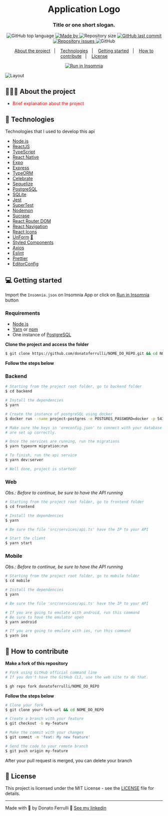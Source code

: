 <h1 align="center">
	<!-- <img alt="Logo" src=".github/logo.png" width="200px" /> -->
  Application Logo
</h1>

<h3 align="center">
  Title or one short slogan.
</h3>

<p align="center">
  <img alt="GitHub top language" src="https://img.shields.io/github/languages/top/donatoferrulli/readme-template">

  <a href="https://www.linkedin.com/in/donato-ferrulli-1324a796/">
    <img alt="Made by" src="https://img.shields.io/badge/made%20by-Donato%20Ferrulli-gree">
  </a>
  
  <img alt="Repository size" src="https://img.shields.io/github/repo-size/donatoferrulli/readme-template">
  
  <a href="https://github.com/donatoferrulli/readme-template/commits/master">
    <img alt="GitHub last commit" src="https://img.shields.io/github/last-commit/donatoferrulli/readme-template">
  </a>
  
  <a href="https://github.com/donatoferrulli/readme-template/issues">
    <img alt="Repository issues" src="https://img.shields.io/github/issues/donatoferrulli/readme-template">
  </a>
  
  <img alt="GitHub" src="https://img.shields.io/github/license/donatoferrulli/readme-template">
</p>

<p align="center">
  <a href="#-about-the-project">About the project</a>&nbsp;&nbsp;&nbsp;|&nbsp;&nbsp;&nbsp;
  <a href="#-technologies">Technologies</a>&nbsp;&nbsp;&nbsp;|&nbsp;&nbsp;&nbsp;
  <a href="#-getting-started">Getting started</a>&nbsp;&nbsp;&nbsp;|&nbsp;&nbsp;&nbsp;
  <a href="#-how-to-contribute">How to contribute</a>&nbsp;&nbsp;&nbsp;|&nbsp;&nbsp;&nbsp;
  <a href="#-license">License</a>
</p>

<p id="insomniaButton" align="center">
  <a href="" target="_blank">
    <img src="https://insomnia.rest/images/run.svg" alt="Run in Insomnia">
  </a>
</p>

<img alt="Layout" src="https://res.cloudinary.com/donatoferrulli/image/upload/v1586302738/assets/previewApp_fnt7hm.png">

## 👨🏻‍💻 About the project

- <p style="color: red;">Brief explanation about the project</p>

## 🚀 Technologies

Technologies that I used to develop this api

- [Node.js](https://nodejs.org/en/)
- [ReactJS](https://reactjs.org/)
- [TypeScript](https://www.typescriptlang.org/)
- [React Native](https://reactnative.dev/)
- [Expo](https://expo.io/)
- [Express](https://expressjs.com/pt-br/)
- [TypeORM](https://typeorm.io/#/)
- [Celebrate](https://github.com/arb/celebrate)
- [Sequelize](https://sequelize.org/)
- [PostgreSQL](https://www.postgresql.org/)
- [SQLite](https://www.sqlite.org/)
- [Jest](https://jestjs.io/)
- [SuperTest](https://github.com/visionmedia/supertest)
- [Nodemon](https://nodemon.io/)
- [Sucrase](https://github.com/alangpierce/sucrase)
- [React Router DOM](https://reacttraining.com/react-router/)
- [React Navigation](https://reactnavigation.org/)
- [React Icons](https://react-icons.netlify.com/#/)
- [UnForm](https://unform.dev/) [💜](https://rocketseat.com.br/)
- [Styled Components](https://styled-components.com/)
- [Axios](https://github.com/axios/axios)
- [Eslint](https://eslint.org/)
- [Prettier](https://prettier.io/)
- [EditorConfig](https://editorconfig.org/)

## 💻 Getting started

Import the `Insomnia.json` on Insomnia App or click on [Run in Insomnia](#insomniaButton) button

### Requirements

- [Node.js](https://nodejs.org/en/)
- [Yarn](https://classic.yarnpkg.com/) or [npm](https://www.npmjs.com/)
- One instance of [PostgreSQL](https://www.postgresql.org/)

**Clone the project and access the folder**

```bash
$ git clone https://github.com/donatoferrulli/NOME_DO_REPO.git && cd NOME_DO_REPO
```

**Follow the steps below**

### Backend

```bash
# Starting from the project root folder, go to backend folder
$ cd backend

# Install the dependencies
$ yarn

# Create the instance of postgreSQL using docker
$ docker run --name project-postgres -e POSTGRES_PASSWORD=docker -p 5432:5432 -d postgres

# Make sure the keys in 'ormconfig.json' to connect with your database
# are set up correctly.

# Once the services are running, run the migrations
$ yarn typeorm migration:run

# To finish, run the api service
$ yarn dev:server

# Well done, project is started!
```

### Web

_Obs.: Before to continue, be sure to have the API running_

```bash
# Starting from the project root folder, go to frontend folder
$ cd frontend

# Install the dependencies
$ yarn

# Be sure the file 'src/services/api.ts' have the IP to your API

# Start the client
$ yarn start
```

### Mobile

_Obs.: Before to continue, be sure to have the API running_

```bash
# Starting from the project root folder, go to mobile folder
$ cd mobile

# Install the dependencies
$ yarn

# Be sure the file 'src/services/api.ts' have the IP to your API

# If you are going to emulate with android, run this command
# Be sure to have the emulator open
$ yarn android

# If you are going to emulate with ios, run this command
$ yarn ios
```

## 🤔 How to contribute

**Make a fork of this repository**

```bash
# Fork using GitHub official command line
# If you don't have the GitHub CLI, use the web site to do that.

$ gh repo fork donatoferrulli/NOME_DO_REPO
```

**Follow the steps below**

```bash
# Clone your fork
$ git clone your-fork-url && cd NOME_DO_REPO

# Create a branch with your feature
$ git checkout -b my-feature

# Make the commit with your changes
$ git commit -m 'feat: My new feature'

# Send the code to your remote branch
$ git push origin my-feature
```

After your pull request is merged, you can delete your branch

## 📝 License

This project is licensed under the MIT License - see the [LICENSE](LICENSE) file for details.

---

Made with 💜 by Donato Ferrulli 👋 [See my linkedin](https://www.linkedin.com/in/donato-ferrulli-1324a796/)
